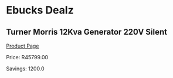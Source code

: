 
# Ebucks Dealz
## Turner Morris 12Kva Generator 220V Silent
[Product Page](https://www.ebucks.com/web/shop/productSelected.do?prodId=873435662&catId=870841698)

Price: R45799.00

Savings: 1200.0


	